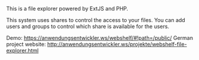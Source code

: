 This is a file explorer powered by ExtJS and PHP.

This system uses shares to control the access to your files. You can add users and groups to control which share is available for the users.

Demo: https://anwendungsentwickler.ws/webshelf/#!path=/public/
German project website: http://anwendungsentwickler.ws/projekte/webshelf-file-explorer.html
